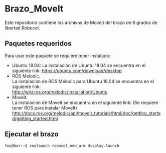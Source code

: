 # Brazo_MoveIt
Este repositorio contiene los archivos de MoveIt del brazo de 6 grados de libertad Robocol.

## Paquetes requeridos
Para usar este paquete se requiere tener instalado:
- Ubuntu 18.04:
La instalación de Ubuntu 18.04 se encuentra en el siguiente link:
https://ubuntu.com/download/desktop
- ROS Melodic.  
La instalación de ROS Melodic para Ubuntu 18.04 se encuentra en el siguiente link:  
http://wiki.ros.org/melodic/Installation/Ubuntu
- Moveit.  
La instalación de Moveit se encuentra en el siguiente link: (Se requiere tener ROS para instalar MoveIt)  
http://docs.ros.org/melodic/api/moveit_tutorials/html/doc/getting_started/getting_started.html

## Ejecutar el brazo

```console
foo@bar:~$ roslaunch robocol_new_arm display.launch
```